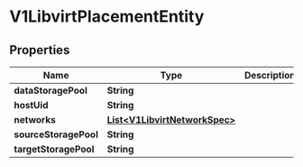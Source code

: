 # V1LibvirtPlacementEntity

## Properties
Name | Type | Description | Notes
------------ | ------------- | ------------- | -------------
**dataStoragePool** | **String** |  |  [optional]
**hostUid** | **String** |  | 
**networks** | [**List&lt;V1LibvirtNetworkSpec&gt;**](V1LibvirtNetworkSpec.md) |  |  [optional]
**sourceStoragePool** | **String** |  |  [optional]
**targetStoragePool** | **String** |  |  [optional]
